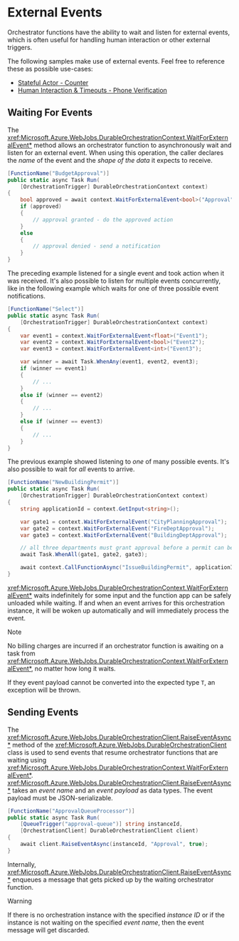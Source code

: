 # External Events
Orchestrator functions have the ability to wait and listen for external events, which is often useful for handling human interaction or other external triggers.

The following samples make use of external events. Feel free to reference these as possible use-cases:

* [Stateful Actor - Counter](../samples/counter.md)
* [Human Interaction & Timeouts - Phone Verification](../samples/phone-verification.md)

## Waiting For Events
The <xref:Microsoft.Azure.WebJobs.DurableOrchestrationContext.WaitForExternalEvent*> method allows an orchestrator function to asynchronously wait and listen for an external event. When using this operation, the caller declares the *name* of the event and the *shape of the data* it expects to receive.

```csharp
[FunctionName("BudgetApproval")]
public static async Task Run(
    [OrchestrationTrigger] DurableOrchestrationContext context)
{
    bool approved = await context.WaitForExternalEvent<bool>("Approval");
    if (approved)
    {
        // approval granted - do the approved action
    }
    else
    {
        // approval denied - send a notification
    }
}
```

The preceding example listened for a single event and took action when it was received. It's also possible to listen for multiple events concurrently, like in the following example which waits for one of three possible event notifications.

```csharp
[FunctionName("Select")]
public static async Task Run(
    [OrchestrationTrigger] DurableOrchestrationContext context)
{
    var event1 = context.WaitForExternalEvent<float>("Event1");
    var event2 = context.WaitForExternalEvent<bool>("Event2");
    var event3 = context.WaitForExternalEvent<int>("Event3");

    var winner = await Task.WhenAny(event1, event2, event3);
    if (winner == event1)
    {
        // ...
    }
    else if (winner == event2)
    {
        // ...
    }
    else if (winner == event3)
    {
        // ...
    }
}
```

The previous example showed listening to *one* of many possible events. It's also possible to wait for *all* events to arrive.

```csharp
[FunctionName("NewBuildingPermit")]
public static async Task Run(
    [OrchestrationTrigger] DurableOrchestrationContext context)
{
    string applicationId = context.GetInput<string>();

    var gate1 = context.WaitForExternalEvent("CityPlanningApproval");
    var gate2 = context.WaitForExternalEvent("FireDeptApproval");
    var gate3 = context.WaitForExternalEvent("BuildingDeptApproval");

    // all three departments must grant approval before a permit can be issued
    await Task.WhenAll(gate1, gate2, gate3);

    await context.CallFunctionAsync("IssueBuildingPermit", applicationId);
}
```

<xref:Microsoft.Azure.WebJobs.DurableOrchestrationContext.WaitForExternalEvent*> waits indefinitely for some input and the function app can be safely unloaded while waiting. If and when an event arrives for this orchestration instance, it will be woken up automatically and will immediately process the event.

> [!NOTE]
> No billing charges are incurred if an orchestrator function is awaiting on a task from <xref:Microsoft.Azure.WebJobs.DurableOrchestrationContext.WaitForExternalEvent*>, no matter how long it waits.

If they event payload cannot be converted into the expected type `T`, an exception will be thrown.

## Sending Events
The <xref:Microsoft.Azure.WebJobs.DurableOrchestrationClient.RaiseEventAsync*> method of the <xref:Microsoft.Azure.WebJobs.DurableOrchestrationClient> class is used to send events that resume orchestrator functions that are waiting using <xref:Microsoft.Azure.WebJobs.DurableOrchestrationContext.WaitForExternalEvent*>. <xref:Microsoft.Azure.WebJobs.DurableOrchestrationClient.RaiseEventAsync*> takes an *event name* and an *event payload* as data types. The event payload must be JSON-serializable.

```csharp
[FunctionName("ApprovalQueueProcessor")]
public static async Task Run(
    [QueueTrigger("approval-queue")] string instanceId,
    [OrchestrationClient] DurableOrchestrationClient client)
{
    await client.RaiseEventAsync(instanceId, "Approval", true);
}
```

Internally, <xref:Microsoft.Azure.WebJobs.DurableOrchestrationClient.RaiseEventAsync*> enqueues a message that gets picked up by the waiting orchestrator function.

> [!WARNING]
> If there is no orchestration instance with the specified *instance ID* or if the instance is not waiting on the specified *event name*, then the event message will get discarded.